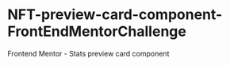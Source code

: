 # NFT-preview-card-component-FrontEndMentorChallenge
Frontend Mentor - Stats preview card component
